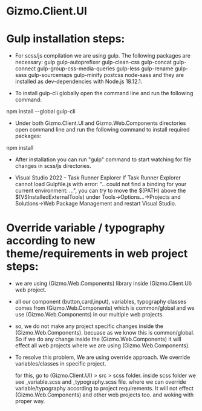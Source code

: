 ﻿# Gizmo.Client.UI

# Gulp installation steps:

* For scss/js compilation we are using gulp. The following packages are necessary:
  gulp gulp-autoprefixer gulp-clean-css gulp-concat gulp-connect gulp-group-css-media-queries
  gulp-less gulp-rename gulp-sass gulp-sourcemaps gulp-minify postcss node-sass
  and they are installed as dev-dependencies with Node.js 18.12.1.

* To install gulp-cli globally open the command line
  and run the following command:
  
 npm install --global gulp-cli

* Under both Gizmo.Client.UI and Gizmo.Web.Components directories open command line
  and run the following command to install required packages:
  
 npm install

* After installation you can run "gulp" command to start watching for file changes in scss/js directories.

* Visual Studio 2022 - Task Runner Explorer
  If Task Runner Explorer cannot load Gulpfile.js with error: ".. could not find a binding for your current environment: ...",
  you can try to move the $(PATH) above the $(VSInstalledExternalTools) under Tools->Options...->Projects and Solutions->Web Package Management
  and restart Visual Studio.


# Override variable / typography according to new theme/requirements in web project steps:

* we are using (Gizmo.Web.Components) library inside (Gizmo.Client.UI) web project.
* all our component (button,card,input), variables, typography classes comes from (Gizmo.Web.Components)
  which is common/global and we use (Gizmo.Web.Components) in our multiple web projects.

* so, we do not make any project specific changes inside the (Gizmo.Web.Components).
  becuase as we know this is common/global. So if we do any change inside the (Gizmo.Web.Components)
  it will effect all web projects where we are using (Gizmo.Web.Components).

* To resolve this problem, We are using override approach.
  We override variables/classes in specific project.

  for this, go to (Gizmo.Client.UI) > src > scss folder.
  inside scss folder we see _variable.scss and _typography.scss file.
  where we can override variable/typography according to project requirements.
  It will not effect (Gizmo.Web.Components) and other web projects too.
  and woking with proper way.

 
  


  

